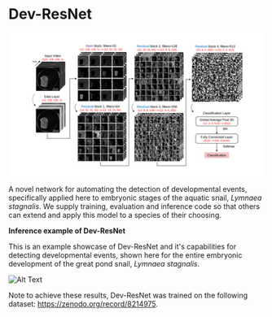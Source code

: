 # Dev-ResNet

![Alt Text](https://github.com/EmbryoPhenomics/dev-resnet/blob/main/assets/model_schematic.png)

A novel network for automating the detection of developmental events, specifically applied here to embryonic stages of the aquatic snail, *Lymnaea stagnalis*. We supply training, evaluation and inference code so that others can extend and apply this model to a species of their choosing. 

**Inference example of Dev-ResNet**

This is an example showcase of Dev-ResNet and it's capabilities for detecting developmental events, shown here for the entire embryonic development of the great pond snail, *Lymnaea stagnalis*. 

![Alt Text](https://github.com/EmbryoPhenomics/dev-resnet/blob/main/assets/inference.gif)

Note to achieve these results, Dev-ResNet was trained on the following dataset: https://zenodo.org/record/8214975.